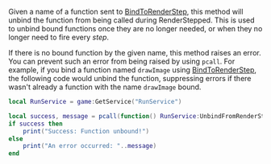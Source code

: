 Given a name of a function sent to [BindToRenderStep](https://developer.roblox.com/en-us/api-reference/function/RunService/BindToRenderStep), this method will unbind the function from being called during RenderStepped. This is used to unbind bound functions once they are no longer needed, or when they no longer need to fire every _step_.

If there is no bound function by the given name, this method raises an error. You can prevent such an error from being raised by using `pcall`. For example, if you bind a function named `drawImage` using [BindToRenderStep](https://developer.roblox.com/en-us/api-reference/function/RunService/BindToRenderStep), the following code would unbind the function, suppressing errors if there wasn't already a function with the name `drawImage` bound.

```lua
local RunService = game:GetService("RunService")

local success, message = pcall(function() RunService:UnbindFromRenderStep("drawImage") end)
if success then
    print("Success: Function unbound!")
else
    print("An error occurred: "..message)
end
```